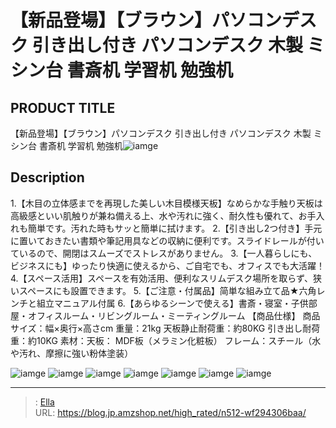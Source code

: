 # 【新品登場】【ブラウン】パソコンデスク 引き出し付き パソコンデスク 木製 ミシン台 書斎机 学習机 勉強机


## PRODUCT TITLE 

【新品登場】【ブラウン】パソコンデスク 引き出し付き パソコンデスク 木製 ミシン台 書斎机 学習机 勉強机![iamge](https://b2bfiles1.gigab2b.cn/image/wkseller/301/20220906_58a9cff5fc037bfa47abaa995757ae8b.jpg)

## Description

1.【木目の立体感までを再現した美しい木目模様天板】なめらかな手触り天板は高級感といい肌触りが兼ね備える上、水や汚れに強く、耐久性も優れて、お手入れも簡単です。汚れた時もサッと簡単に拭けます。
2.【引き出し2つ付き】手元に置いておきたい書類や筆記用具などの収納に便利です。スライドレールが付いているので、開閉はスムーズでストレスがありません。
3.【一人暮らしにも、ビジネスにも】ゆったり快適に使えるから、ご自宅でも、オフィスでも大活躍！
4.【スペース活用】スペースを有効活用、便利なスリムデスク場所を取らず、狭いスペースにも設置できます。
5.【ご注意・付属品】简単な組み立て品★六角レンチと組立マニュアル付属
6.【あらゆるシーンで使える】書斎・寝室・子供部屋・オフィスルーム・リビングルーム・ミーティングルーム
【商品仕様】
商品サイズ：幅×奥行×高さcm
重量：21kg    天板静止耐荷重：約80KG  引き出し耐荷重：約10KG
素材：天板： MDF板（メラミン化粧板） フレーム：スチール（水や汚れ、摩擦に強い粉体塗装）



![iamge](https://b2bfiles1.gigab2b.cn/image/wkseller/301/20220906_9ce9ca24aba44f6d6e297e00a8ec9ccd.jpg)
![iamge](https://b2bfiles1.gigab2b.cn/image/wkseller/301/20220906_11069d0263040e79f9fc0d2ad8e8b901.jpg)
![iamge](https://b2bfiles1.gigab2b.cn/image/wkseller/301/20220906_ac337531aa8beba7e90569b1fc0e8825.jpg)
![iamge](https://b2bfiles1.gigab2b.cn/image/wkseller/301/20220906_6fbdb855d9961f67b7b1bd1d86cfb51d.jpg)
![iamge](https://b2bfiles1.gigab2b.cn/image/wkseller/301/20220906_c7ad31da7cb82fdb12788e06445bc65b.jpg)
![iamge](https://b2bfiles1.gigab2b.cn/image/wkseller/301/20221031_d5b4f7f79f0d1c5b5b677157dc827dc3.jpg)
![iamge](https://b2bfiles1.gigab2b.cn/image/wkseller/301/20221031_9021ed6dc618d36fdddfc41fc4e99674.jpg)


---

> : [Ella](https://blog.jp.amzshop.net/)  
> URL: https://blog.jp.amzshop.net/high_rated/n512-wf294306baa/  

